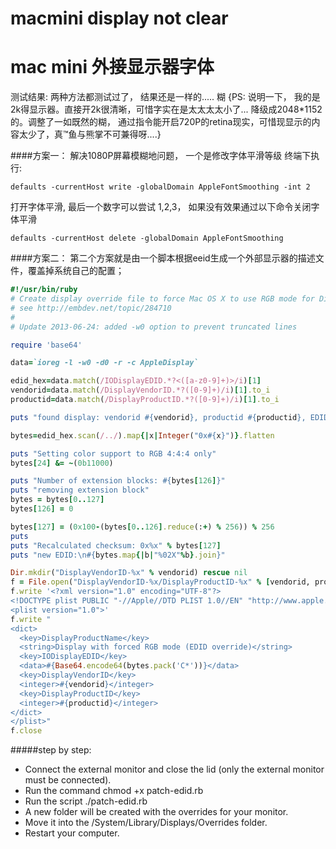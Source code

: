 # macmini display not clear

# mac mini 外接显示器字体

测试结果: 两种方法都测试过了， 结果还是一样的..... 糊 {PS: 说明一下， 我的是2k得显示器。直接开2k很清晰，可惜字实在是太太太太小了... 降级成2048*1152的。调整了一如既然的糊， 通过指令能开启720P的retina现实，可惜现显示的内容太少了，真™鱼与熊掌不可兼得呀....}

####方案一：
解决1080P屏幕模糊地问题， 一个是修改字体平滑等级
终端下执行:

    defaults -currentHost write -globalDomain AppleFontSmoothing -int 2
打开字体平滑, 最后一个数字可以尝试 1,2,3， 如果没有效果通过以下命令关闭字体平滑

    defaults -currentHost delete -globalDomain AppleFontSmoothing
    
    
    
####方案二：
第二个方案就是由一个脚本根据eeid生成一个外部显示器的描述文件，覆盖掉系统自己的配置；

```ruby
#!/usr/bin/ruby
# Create display override file to force Mac OS X to use RGB mode for Display
# see http://embdev.net/topic/284710
# 
# Update 2013-06-24: added -w0 option to prevent truncated lines

require 'base64'

data=`ioreg -l -w0 -d0 -r -c AppleDisplay`

edid_hex=data.match(/IODisplayEDID.*?<([a-z0-9]+)>/i)[1]
vendorid=data.match(/DisplayVendorID.*?([0-9]+)/i)[1].to_i
productid=data.match(/DisplayProductID.*?([0-9]+)/i)[1].to_i

puts "found display: vendorid #{vendorid}, productid #{productid}, EDID:\n#{edid_hex}"

bytes=edid_hex.scan(/../).map{|x|Integer("0x#{x}")}.flatten

puts "Setting color support to RGB 4:4:4 only"
bytes[24] &= ~(0b11000)

puts "Number of extension blocks: #{bytes[126]}"
puts "removing extension block"
bytes = bytes[0..127]
bytes[126] = 0

bytes[127] = (0x100-(bytes[0..126].reduce(:+) % 256)) % 256
puts 
puts "Recalculated checksum: 0x%x" % bytes[127]
puts "new EDID:\n#{bytes.map{|b|"%02X"%b}.join}"

Dir.mkdir("DisplayVendorID-%x" % vendorid) rescue nil
f = File.open("DisplayVendorID-%x/DisplayProductID-%x" % [vendorid, productid], 'w')
f.write '<?xml version="1.0" encoding="UTF-8"?>
<!DOCTYPE plist PUBLIC "-//Apple//DTD PLIST 1.0//EN" "http://www.apple.com/DTDs/PropertyList-1.0.dtd">
<plist version="1.0">'
f.write "
<dict>
  <key>DisplayProductName</key>
  <string>Display with forced RGB mode (EDID override)</string>
  <key>IODisplayEDID</key>
  <data>#{Base64.encode64(bytes.pack('C*'))}</data>
  <key>DisplayVendorID</key>
  <integer>#{vendorid}</integer>
  <key>DisplayProductID</key>
  <integer>#{productid}</integer>
</dict>
</plist>"
f.close
```

#####step by step:
- Connect the external monitor and close the lid (only the external monitor must be connected).
- Run the command chmod +x patch-edid.rb
- Run the script ./patch-edid.rb
- A new folder will be created with the overrides for your monitor.
- Move it into the /System/Library/Displays/Overrides folder.
- Restart your computer.









